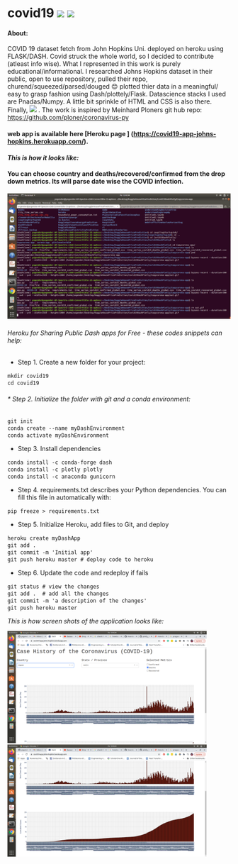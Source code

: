 # covid19 ![](https://img.shields.io/badge/Dependencies-Pending-informational?style=flat&logo=Pending&logoColor=white&color=2bbc8a) ![](https://img.shields.io/badge/code-notmanaged-informational?style=flat&logo=Pending&logoColor=white&color=2bbc8a)  

#### About:
COVID 19 dataset fetch from John Hopkins Uni. deployed on heroku using FLASK/DASH. Covid struck the whole world, so I decided to contribute (atleast info wise).
What I represented in this work is purely educational/informational. I researched Johns Hopkins dataset in their public, open to use repository, pulled their repo, churend/squeezed/parsed/douged :blush: plotted thier data in a meaningful/ easy to grasp fashion using Dash/plottely/Flask. Datascience stacks I used are Pnadas/Numpy. A little bit sprinkle of HTML and CSS is also there. Finally,  ![](https://img.shields.io/badge/DeployedOn-Heroku-informational?style=flat&logo=Heroku&logoColor=white&color=2bbc8a) . The work is inspired by Meinhard Ploners git hub repo: https://github.com/ploner/coronavirus-py


#### web app is available here [Heroku page ] (https://covid19-app-johns-hopkins.herokuapp.com/).


#### *This is how it looks like:*
#### You can choose country and deaths/recovered/confirmed from the drop down metrics. Its will parse date wise the COVID infection.

![](out.gif)

###### Heroku for Sharing Public Dash apps for Free - these codes snippets can help:

* Step 1. Create a new folder for your project:

```
mkdir covid19
cd covid19
```
###### * Step 2. Initialize the folder with git and a conda environment:

```
git init
conda create --name myDashEnvironment
conda activate myDashEnvironment
```

* Step 3. Install dependencies

```
conda install -c conda-forge dash
conda install -c plotly plotly
conda install -c anaconda gunicorn

```
* Step 4. requirements.txt describes your Python dependencies. You can fill this file in automatically with:

```
pip freeze > requirements.txt
```

* Step 5. Initialize Heroku, add files to Git, and deploy

```
heroku create myDashApp
git add .
git commit -m 'Initial app'
git push heroku master # deploy code to heroku

```
* Step 6. Update the code and redeploy if fails

```
git status # view the changes
git add .  # add all the changes
git commit -m 'a description of the changes'
git push heroku master
```


*This is how screen shots of the application looks like:*

<img src="2021-05-17-10-42-36.png" width="450"/><img src="2021-05-17-10-42-41.png"  width="450"/>
